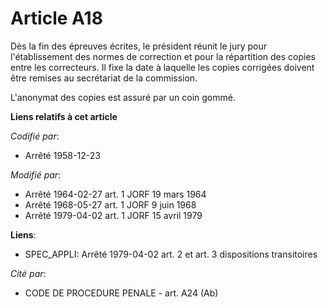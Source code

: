 # Article A18

Dès la fin des épreuves écrites, le président réunit le jury pour l'établissement des normes de correction et pour la
répartition des copies entre les correcteurs. Il fixe la date à laquelle les copies corrigées doivent être remises au
secrétariat de la commission.

L'anonymat des copies est assuré par un coin gommé.

**Liens relatifs à cet article**

_Codifié par_:

  - Arrêté 1958-12-23

_Modifié par_:

  - Arrêté 1964-02-27 art. 1 JORF 19 mars 1964
  - Arrêté 1968-05-27 art. 1 JORF 9 juin 1968
  - Arrêté 1979-04-02 art. 1 JORF 15 avril 1979

**Liens**:

  - SPEC_APPLI: Arrêté 1979-04-02 art. 2 et art. 3 dispositions transitoires

_Cité par_:

  - CODE DE PROCEDURE PENALE - art. A24 (Ab)
